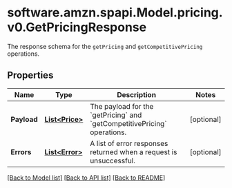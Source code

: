 # software.amzn.spapi.Model.pricing.v0.GetPricingResponse
The response schema for the `getPricing` and `getCompetitivePricing` operations.

## Properties

Name | Type | Description | Notes
------------ | ------------- | ------------- | -------------
**Payload** | [**List&lt;Price&gt;**](Price.md) | The payload for the &#x60;getPricing&#x60; and &#x60;getCompetitivePricing&#x60; operations. | [optional] 
**Errors** | [**List&lt;Error&gt;**](Error.md) | A list of error responses returned when a request is unsuccessful. | [optional] 

[[Back to Model list]](../README.md#documentation-for-models) [[Back to API list]](../README.md#documentation-for-api-endpoints) [[Back to README]](../README.md)

